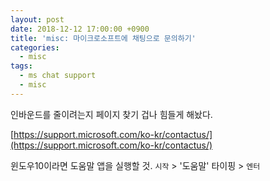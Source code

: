 ```yaml
---
layout: post
date: 2018-12-12 17:00:00 +0900
title: 'misc: 마이크로소프트에 채팅으로 문의하기'
categories:
  - misc
tags:
  - ms chat support
  - misc
---
```


인바운드를 줄이려는지 페이지 찾기 겁나 힘들게 해놨다.

[https://support.microsoft.com/ko-kr/contactus/](https://support.microsoft.com/ko-kr/contactus/)

윈도우10이라면 도움말 앱을 실행할 것. `시작` > '도움말' 타이핑 > `엔터`

